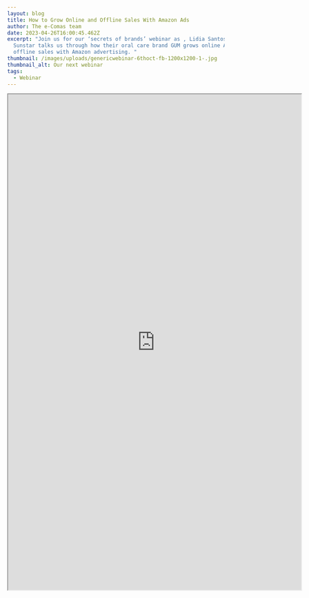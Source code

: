 ```yaml
---
layout: blog
title: How to Grow Online and Offline Sales With Amazon Ads
author: The e-Comas team
date: 2023-04-26T16:00:45.462Z
excerpt: "Join us for our ‘secrets of brands’ webinar as , Lidia Santos from
  Sunstar talks us through how their oral care brand GUM grows online AND
  offline sales with Amazon advertising. "
thumbnail: /images/uploads/genericwebinar-6thoct-fb-1200x1200-1-.jpg
thumbnail_alt: Our next webinar
tags:
  - Webinar
---
```

<iframe src="https://us02web.zoom.us/webinar/register/WN_t8gK4CgRRZmZbUXj68rejA#/registration" width="680" height="1150"></iframe>
